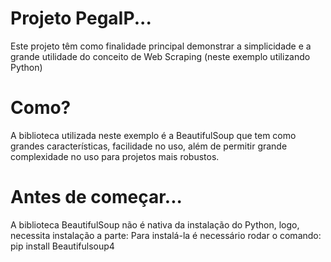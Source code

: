 # Projeto PegaIP...
Este projeto têm como finalidade principal demonstrar a simplicidade e a grande utilidade do conceito de Web Scraping (neste exemplo utilizando Python)

# Como?
A biblioteca utilizada neste exemplo é a BeautifulSoup que tem como grandes características, facilidade no uso, além de permitir grande complexidade no uso para projetos mais robustos.

# Antes de começar...
A biblioteca BeautifulSoup não é nativa da instalação do Python, logo, necessita instalação a parte:
Para instalá-la é necessário rodar o comando: pip install Beautifulsoup4
